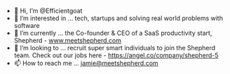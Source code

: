 - 👋 Hi, I’m @Efficientgoat
- 👀 I’m interested in ... tech, startups and solving real world problems with software
- 🌱 I’m currently ... the Co-founder & CEO of a SaaS productivity start, Shepherd - www.meetshepherd.com
- 💞️ I’m looking to ... recruit super smart individuals to join the Shepherd team. Check out our jobs here - https://angel.co/company/shepherd-5
- 📫 How to reach me ... jamie@meetshepherd.com

<!---
Efficientgoat/Efficientgoat is a ✨ special ✨ repository because its `README.md` (this file) appears on your GitHub profile.
You can click the Preview link to take a look at your changes.
--->
